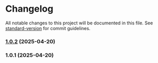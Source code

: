 # Changelog

All notable changes to this project will be documented in this file. See [standard-version](https://github.com/conventional-changelog/standard-version) for commit guidelines.

### [1.0.2](https://github.com/delaneyb/e2fsgui/compare/v1.0.1...v1.0.2) (2025-04-20)

### 1.0.1 (2025-04-20)
